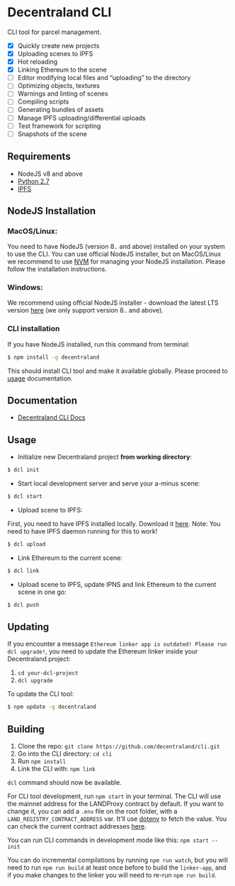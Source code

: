 # Decentraland CLI

CLI tool for parcel management.

* [x] Quickly create new projects
* [x] Uploading scenes to IPFS
* [x] Hot reloading
* [x] Linking Ethereum to the scene
* [ ] Editor modifying local files and “uploading” to the directory
* [ ] Optimizing objects, textures
* [ ] Warnings and linting of scenes
* [ ] Compiling scripts
* [ ] Generating bundles of assets
* [ ] Manage IPFS uploading/differential uploads
* [ ] Test framework for scripting
* [ ] Snapshots of the scene

## Requirements

- NodeJS v8 and above
- [Python 2.7](https://www.python.org/downloads/)
- [IPFS](https://dist.ipfs.io/#go-ipfs)

## NodeJS Installation

### MacOS/Linux:

You need to have NodeJS (version 8.*.* and above) installed on your system to use the CLI. You can use official NodeJS installer, but on MacOS/Linux we recommend to use [NVM](https://github.com/creationix/nvm) for managing your NodeJS installation. Please follow the installation instructions.

### Windows:

We recommend using official NodeJS installer - download the latest LTS version [here](https://nodejs.org/en/download/) (we only support version 8.*.* and above).

### CLI installation

If you have NodeJS installed, run this command from terminal:

```bash
$ npm install -g decentraland
```

This should install CLI tool and make it available globally. Please proceed to [usage](https://github.com/decentraland/cli#usage) documentation.

## Documentation

* [Decentraland CLI Docs](http://docs.decentraland.org/docs/command-line-interface)

## Usage

- Initialize new Decentraland project **from working directory**:

```bash
$ dcl init
```

- Start local development server and serve your a-minus scene:

```bash
$ dcl start
```

- Upload scene to IPFS:

First, you need to have IPFS installed locally. Download it [here](https://ipfs.io/docs/install/).
Note: You need to have IPFS daemon running for this to work!

```bash
$ dcl upload
```

- Link Ethereum to the current scene:

```bash
$ dcl link
```

- Upload scene to IPFS, update IPNS and link Ethereum to the current scene in one go:

```bash
$ dcl push
```

## Updating

If you encounter a message `Ethereum linker app is outdated! Please run dcl upgrade!`, you need to update the Ethereum linker inside your Decentraland project:

1. `cd your-dcl-project`
2. `dcl upgrade`

To update the CLI tool:

```bash
$ npm update -g decentraland
```

## Building

1. Clone the repo: `git clone https://github.com/decentraland/cli.git`
2. Go into the CLI directory: `cd cli`
3. Run `npm install`
4. Link the CLI with: `npm link`

`dcl` command should now be available.

For CLI tool development, run `npm start` in your terminal. The CLI will use the mainnet address for the LANDProxy contract by default. If you want to change it, you can add a `.env` file on the root folder, with a `LAND_REGISTRY_CONTRACT_ADDRESS` var. It'll use [dotenv](https://github.com/motdotla/dotenv#faq) to fetch the value. You can check the current contract addresses [here](https://contracts.decentraland.org/addresses.json).

You can run CLI commands in development mode like this: `npm start -- init`

You can do incremental compilations by running `npm run watch`, but you will need to run `npm run build` at least once before to build the `linker-app`, and if you make changes to the linker you will need to re-run `npm run build`.
